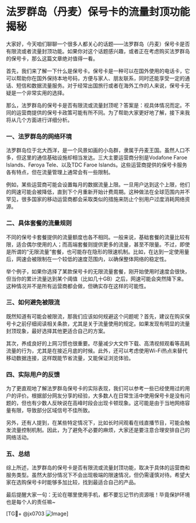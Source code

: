 # 法罗群岛（丹麦）保号卡的流量封顶功能揭秘

大家好，今天咱们聊聊一个很多人都关心的话题——法罗群岛（丹麦）保号卡是否有限流或者流量封顶功能。如果你对这个话题感兴趣，或者正在考虑购买法罗群岛的保号卡，那么这篇文章绝对值得一看。

首先，我们来了解一下什么是保号卡。保号卡是一种可以在国外使用的电话卡，它可以帮助你在国外保持本地号码，方便与家人、朋友联系，同时还能享受一定的通话、短信和数据流量服务。对于经常出国旅行或者在海外工作的人来说，保号卡无疑是一个非常实用的选择。

那么，法罗群岛的保号卡是否有限流或流量封顶呢？答案是：视具体情况而定。不同的运营商提供的保号卡政策可能有所不同。为了帮助大家更好地了解，接下来我将从几个方面进行详细分析。

### 一、法罗群岛的网络环境

法罗群岛位于北大西洋，是一个风景如画的小岛群，隶属于丹麦王国。虽然人口不多，但这里的通信基础设施却相当发达。三大主要运营商分别是Vodafone Faroe Islands、Føroya Tele、以及TDC Faroe Islands。这些运营商提供的保号卡服务各有特点，但在流量管理上通常会有一些限制。

例如，某些运营商可能会设置每月的数据流量上限。一旦用户达到这个上限，他们的网速可能会被降低，直到下个月重新开始计费周期。这种做法在全球范围内并不罕见，很多国家的移动运营商都会采取类似的措施来防止个别用户过度消耗网络资源。

### 二、具体套餐的流量规则

不同的保号卡套餐提供的流量额度也各不相同。一般来说，基础套餐的流量比较有限，适合偶尔使用的人；而高端套餐则提供更多的流量，甚至不限量。不过，即使是所谓的“无限流量”套餐，也可能存在隐形的限速机制。比如，在达到一定使用量后，网速会被限制在一个较低的速度范围内，以确保整体网络的稳定性。

举个例子，如果你选择了某款保号卡的无限流量套餐，刚开始使用时速度会很快，但当你的累计流量达到某个阈值（比如几十GB）之后，网速可能会突然降下来。这种情况并不是所有运营商都会做，但确实存在这样的可能性。

### 三、如何避免被限流

既然知道有可能会被限流，那我们应该如何规避这个问题呢？首先，建议在购买保号卡之前仔细阅读相关条款，尤其是关于流量使用的规定。如果发现有明显的流量封顶现象，最好选择其他更适合自己的方案。

其次，养成良好的上网习惯也很重要。尽量减少大文件下载、高清视频观看等高耗流量的行为，尤其是在接近月底的时候。此外，还可以考虑使用Wi-Fi热点来替代移动数据连接，这样既能节省流量，又能保证浏览体验。

### 四、实际用户的反馈

为了更直观地了解法罗群岛保号卡的实际表现，我们可以参考一些已经使用过的用户的评价。根据部分网友分享的经验，大多数人在日常生活中使用保号卡是没有问题的，但也有少数人反映说在高峰时段会出现卡顿现象。这可能是由于当地网络容量有限，导致部分区域信号不佳所致。

另外，还有人提到，在某些特定情况下，比如长时间观看在线直播节目，可能会触发流量控制机制。因此，为了避免不必要的麻烦，大家还是要注意合理安排自己的网络活动。

### 五、总结

综上所述，法罗群岛的保号卡是否有限流或流量封顶功能，取决于具体的运营商和服务类型。虽然大部分情况下不会出现极端的限速情况，但仍需谨慎对待。希望大家在选购保号卡时能够多加比较，找到最适合自己的产品。

最后提醒大家一句：无论在哪里使用手机，都不要忘记节约资源哦！毕竟保护环境也是每个人的责任嘛~

[TG💪+ @jx0703 ![Image](https://github.com/user-attachments/assets/dbca1d08-cadb-493c-b0ec-ad6f7a83f270)]